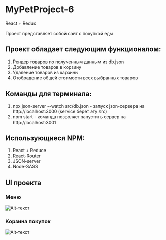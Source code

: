 # MyPetProject-6
React + Redux

Проект представляет собой сайт с покупкой еды

## Проект обладает следующим функционалом:
1) Рендер товаров по полученным данным из db.json 
2) Добавление товаров в корзину
3) Удаление товаров из карзины
4) Отобрадение общей стоимости всех выбранных товаров

## Команды для терминала:
1) npx json-server --watch src/db.json - запуск json-сервера на http://localhost:3000 (service берет эту src)
2) npm start - команда позволяет запустить сервер на http://localhost:3001

## Использующиеся NPM:
1) React + Reduce
2) React-Router
3) JSON-server
4) Node-SASS

## UI проекта
### Меню
![Alt-текст](https://sun9-42.userapi.com/impg/lPT0oc_tott08b0l5Ts83TFrzu0rSY8Dd9az1w/RwweEA3I53c.jpg?size=1837x538&quality=96&sign=10d4d1fdf8c67fa5cd5b5f6563668f2e&type=album "Меню")
### Корзина покупок
![Alt-текст](https://sun9-75.userapi.com/impg/G77Xk6FnScDUNNzxFeAenPGzppsZevNl4jJhVQ/ja3kf_GN7g0.jpg?size=1741x965&quality=96&sign=501672aa05773a04d46cd64dc9cc7236&type=album "Корзина покупок")
